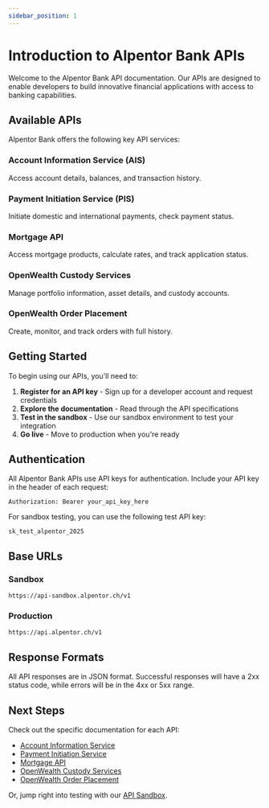 ```yaml
---
sidebar_position: 1
---
```


# Introduction to Alpentor Bank APIs

Welcome to the Alpentor Bank API documentation. Our APIs are designed to enable developers to build innovative financial applications with access to banking capabilities.

## Available APIs

Alpentor Bank offers the following key API services:

### Account Information Service (AIS)
Access account details, balances, and transaction history.

### Payment Initiation Service (PIS)
Initiate domestic and international payments, check payment status.

### Mortgage API
Access mortgage products, calculate rates, and track application status.

### OpenWealth Custody Services
Manage portfolio information, asset details, and custody accounts.

### OpenWealth Order Placement
Create, monitor, and track orders with full history.

## Getting Started

To begin using our APIs, you'll need to:

1. **Register for an API key** - Sign up for a developer account and request credentials
2. **Explore the documentation** - Read through the API specifications
3. **Test in the sandbox** - Use our sandbox environment to test your integration
4. **Go live** - Move to production when you're ready

## Authentication

All Alpentor Bank APIs use API keys for authentication. Include your API key in the header of each request:

```
Authorization: Bearer your_api_key_here
```

For sandbox testing, you can use the following test API key:

```
sk_test_alpentor_2025
```

## Base URLs

### Sandbox
```
https://api-sandbox.alpentor.ch/v1
```

### Production
```
https://api.alpentor.ch/v1
```

## Response Formats

All API responses are in JSON format. Successful responses will have a 2xx status code, while errors will be in the 4xx or 5xx range.

## Next Steps

Check out the specific documentation for each API:

- [Account Information Service](/docs/account-information-service/overview)
- [Payment Initiation Service](/docs/payment-initiation-service/overview)
- [Mortgage API](/docs/mortgage-api/overview)
- [OpenWealth Custody Services](/docs/openwealth-custody/overview)
- [OpenWealth Order Placement](/docs/openwealth-order/overview)

Or, jump right into testing with our [API Sandbox](/sandbox).
